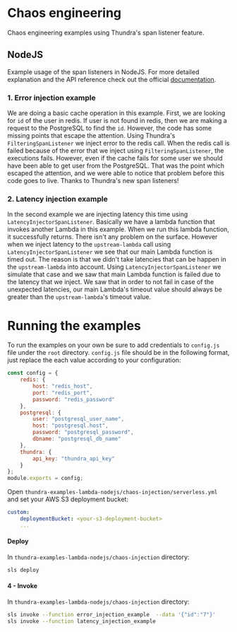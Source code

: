 # Chaos engineering
Chaos engineering examples using Thundra's span listener feature.

## NodeJS
Example usage of the span listeners in NodeJS. For more detailed explanation and the API reference check out the official [documentation](https://docs.thundra.io/).

### 1. Error injection example
We are doing a basic cache operation in this example. First, we are looking for `id` of the user in redis. If user is not found in redis, then we are making a request to the PostgreSQL to find the `id`. However, the code has some missing points that escape the attention. Using Thundra's `FilteringSpanListener` we inject error to the redis call. When the redis call is failed because of the error that we inject using `FilteringSpanListener`, the executions fails. However, even if the cache fails for some user we should have been able to get user from the PostgreSQL. That was the point which escaped the attention, and we were able to notice that problem before this code goes to live. Thanks to Thundra's new span listeners!

### 2. Latency injection example
In the second example we are injecting latency this time using `LatencyInjectorSpanListener`. Basically we have a lambda function that invokes another Lambda in this example. When we run this lambda function, it successfully returns. There isn't any problem on the surface. However when we inject latency to the `upstream-lambda` call using `LatencyInjectorSpanListener` we see that our main Lambda function is timed out. The reason is that we didn't take latencies that can be happen in the `upstream-lambda` into account. Using `LatencyInjectorSpanListener` we simulate that case and we saw that main Lambda function is failed due to the latency that we inject. We saw that in order to not fail in case of the unexpected latencies, our main Lambda's timeout value should always be greater than the `upstream-lambda`'s timeout value.

# Running the examples
 To run the examples on your own be sure to add credentials to `config.js` file under the `root` directory. `config.js` file should be in the following format, just replace the each value according to your configuration:
```js
const config = {
    redis: {
        host: "redis_host",
        port: "redis_port",
        password: "redis_password"
    },
    postgresql: {
        user: "postgresql_user_name",
        host: "postgresql.host",
        password: "postgresql_password",
        dbname: "postgresql_db_name"
    },
    thundra: {
        api_key: "thundra_api_key"
    }
};
module.exports = config;

```

Open `thundra-examples-lambda-nodejs/chaos-injection/serverless.yml` and set your AWS S3 deployment bucket:

```yml
custom:
    deploymentBucket: <your-s3-deployment-bucket>
    ...
```

####  Deploy

In `thundra-examples-lambda-nodejs/chaos-injection` directory:

```bash
sls deploy
```

#### 4 - Invoke

In `thundra-examples-lambda-nodejs/chaos-injection` directory:

```bash
sls invoke --function error_injection_example  --data '{"id":"7"}'
sls invoke --function latency_injection_example
```